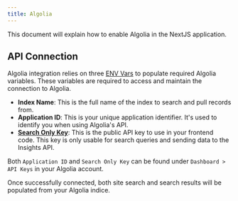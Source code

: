 ```yaml
---
title: Algolia
---
```


This document will explain how to enable Algolia in the NextJS application.

## API Connection

Algolia integration relies on three [ENV Vars](/docs/docs/frontend/env-variables) to populate required Algolia variables. These variables are required to access and maintain the connection to Algolia.

- **Index Name**: This is the full name of the index to search and pull records from.
- **Application ID**: This is your unique application identifier. It's used to identify you when using Algolia's API.
- [**Search Only Key**](https://www.algolia.com/doc/guides/security/api-keys/#search-only-api-key): This is the public API key to use in your frontend code. This key is only usable for search queries and sending data to the Insights API.

Both `Application ID` and `Search Only Key` can be found under `Dashboard > API Keys` in your Algolia account.

Once successfully connected, both site search and search results will be populated from your Algolia indice.
